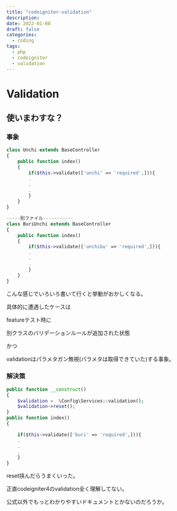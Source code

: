 ```yaml
---
title: "codeigniter-validation"
description:
date: 2022-01-08
draft: false
categories:
  - coding
tags:
  - php
  - codeigniter
  - validation
---
```

# Validation

## 使いまわすな？

### 事象

```php
class Unchi extends BaseController
{
	public function index()
	{
		if($this->validate(['unchi' => 'required',])){
		.
		.
		.
		}
	}
}

-----別ファイル-----------
class BuriUnchi extends BaseController
{
	public function index()
	{
		if($this->validate(['unchibu' => 'required',])){
		.
		.
		.
		}
	}
}

```

こんな感じでいろいろ書いて行くと挙動がおかしくなる。

具体的に遭遇したケースは

featureテスト時に

別クラスのバリデーションルールが追加された状態

かつ

validationはパラメタガン無視(パラメタは取得できていた)する事象。

### 解決策

```php
public function __construct()
{
    $validation =  \Config\Services::validation();
    $validation->reset();
}
public function index()
{

	if($this->validate(['buri' => 'required',])){
	.
	.
	.
	}
}

```
reset挟んだらうまくいった。

正直codeigniter4のvalidation全く理解してない。

公式以外でもっとわかりやすいドキュメントとかないのだろうか。

